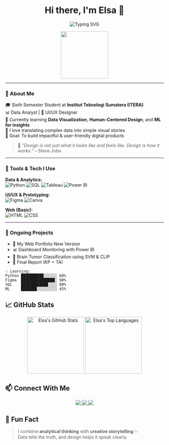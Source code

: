 <h1 align="center">Hi there, I'm Elsa 👋</h1>

<p align="center">
  <img src="https://readme-typing-svg.demolab.com?font=Fira+Code&pause=1000&center=true&vCenter=true&width=435&lines=Data+Analyst+%7C+UI%2FUX+Designer;Informatics+Student+%7C+ITERA;Love+Designing+and+Decoding+Patterns" alt="Typing SVG" />
</p>

<p align="center">
  <img src="https://media.giphy.com/media/du3J3cXyzhj75IOgvA/giphy.gif" width="150" />
</p>

---

### 🌟 About Me

🎓 Sixth Semester Student at **Institut Teknologi Sumatera (ITERA)**  
📊 Data Analyst | 🎨 UI/UX Designer  
🌱 Currently learning **Data Visualization**, **Human-Centered Design**, and **ML for insights**  
💬 I love translating complex data into simple visual stories  
🎯 Goal: To build impactful & user-friendly digital products

> 🧠 *"Design is not just what it looks like and feels like. Design is how it works."* – Steve Jobs

---

### 🔧 Tools & Tech I Use

**Data & Analytics:**  
![Python](https://img.shields.io/badge/-Python-3776AB?style=flat&logo=python&logoColor=white)
![SQL](https://img.shields.io/badge/-MySQL-4479A1?style=flat&logo=mysql&logoColor=white)
![Tableau](https://img.shields.io/badge/-Tableau-E97627?style=flat&logo=tableau&logoColor=white)
![Power BI](https://img.shields.io/badge/-Power%20BI-F2C811?style=flat&logo=powerbi&logoColor=black)

**UI/UX & Prototyping:**  
![Figma](https://img.shields.io/badge/-Figma-F24E1E?style=flat&logo=figma&logoColor=white)
![Canva](https://img.shields.io/badge/-Canva-00C4CC?style=flat&logo=canva&logoColor=white)

**Web (Basic):**  
![HTML](https://img.shields.io/badge/-HTML5-E34F26?style=flat&logo=html5&logoColor=white)
![CSS](https://img.shields.io/badge/-CSS3-1572B6?style=flat&logo=css3&logoColor=white)

---

### 🚀 Ongoing Projects

- 📱 My Web Portfolio New Version
- 📊 Dashboard Monitoring with Power BI
- 🤖 Brain Tumor Classification using SVM & CLIP
- 📝 Final Report (KP + TA)

```text
💡 Learning:
Python ██████████░░░░░░ 60%
Figma  ███████████████░ 90%
SQL    ████████████░░░░ 80%
ML     ███████░░░░░░░░░ 45%
```
## 📈 GitHub Stats

<p align="center">
  <img height="180em" src="https://github-readme-stats.vercel.app/api?username=elsaelisa09&show_icons=true&theme=radical" alt="Elsa's GitHub Stats"/>
  <img height="180em" src="https://github-readme-stats.vercel.app/api/top-langs/?username=elsaelisa09&layout=compact&theme=radical" alt="Elsa's Top Languages"/>
</p>

## 📫 Connect With Me

<p align="center">
  <a href="https://www.linkedin.com/in/elsa-elisa-yohana-sianturi-054668287/">
    <img src="https://img.shields.io/badge/-LinkedIn-0A66C2?style=flat&logo=linkedin&logoColor=white" />
  </a>
  <a href="https://instagram.com/atfive_pm">
    <img src="https://img.shields.io/badge/-Instagram-E4405F?style=flat&logo=instagram&logoColor=white" />
  </a>
  <a href=https://my-website-gray-nine.vercel.app/">
    <img src="https://img.shields.io/badge/-Portfolio-000000?style=flat&logo=notion&logoColor=white" />
  </a>
</p>

## 🐾 Fun Fact

> I combine **analytical thinking** with **creative storytelling** ✨  
> Data tells the truth, and design helps it speak clearly.

